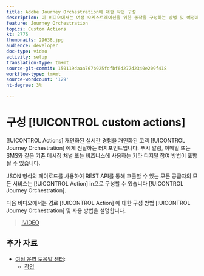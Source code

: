 ```yaml
---
title: Adobe Journey Orchestration에 대한 작업 구성
description: 이 비디오에서는 여정 오케스트레이션을 위한 동작을 구성하는 방법 및 여정에서 동작을 사용하는 방법을 설명합니다.
feature: Journey Orchestration
topics: Custom Actions
kt: 2775
thumbnails: 29638.jpg
audience: developer
doc-type: video
activity: setup
translation-type: tm+mt
source-git-commit: 150119daaa767b925fdfbf6d277d2340e209f418
workflow-type: tm+mt
source-wordcount: '129'
ht-degree: 3%

---
```



# 구성 [!UICONTROL custom actions]

[!UICONTROL Actions] 개인화된 실시간 경험을 개인화된 고객 [!UICONTROL Journey Orchestration] 에게 전달하는 터치포인트입니다. 푸시 알림, 이메일 또는 SMS와 같은 기존 메시징 채널 또는 비즈니스에 사용하는 기타 디지털 참여 방법이 포함될 수 있습니다.

JSON 형식의 페이로드를 사용하여 REST API를 통해 호출할 수 있는 모든 공급자의 모든 서비스는 [!UICONTROL Action] in으로 구성할 수 있습니다 [!UICONTROL Journey Orchestration].

다음 비디오에서는 경로 [!UICONTROL Action] 에 대한 구성 방법 [!UICONTROL Journey Orchestration] 및 사용 방법을 설명합니다.

>[!VIDEO](https://video.tv.adobe.com/v/29638?quality=12)

## 추가 자료

* [여정 운영 도움말 센터](https://docs.adobe.com/content/help/en/journeys/using/journey-orchestration-home.html):
   * [작업](https://docs.adobe.com/content/help/en/journeys/using/action-journeys/action.html)
